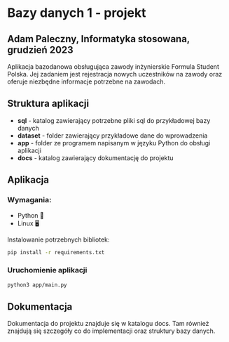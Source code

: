 # Bazy danych 1 - projekt
## Adam Paleczny, Informatyka stosowana, grudzień 2023

Aplikacja bazodanowa obsługująca zawody inżynierskie Formula Student Polska. Jej zadaniem jest rejestracja nowych uczestników na zawody oraz oferuje niezbędne informacje potrzebne na zawodach.

## Struktura aplikacji
- **sql** - katalog zawierający potrzebne pliki sql do przykładowej bazy danych
- **dataset** - folder zawierający przykładowe dane do wprowadzenia
- **app** - folder ze programem napisanym w języku Python do obsługi aplikacji 
- **docs** - katalog zawierający dokumentację do projektu

## Aplikacja
### Wymagania:
- Python 🐍
- Linux 🖥️

Instalowanie potrzebnych bibliotek:
``` bash
pip install -r requirements.txt
```

### Uruchomienie aplikacji
```bash
python3 app/main.py
```

## Dokumentacja
Dokumentacja do projektu znajduje się w katalogu docs. Tam również znajdują się szczegóły co do implementacji oraz struktury bazy danych.